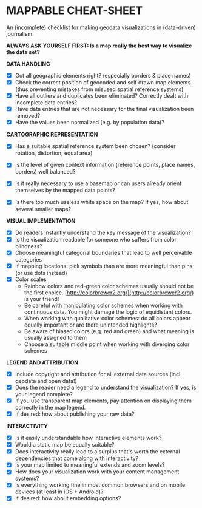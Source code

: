# MAPPABLE CHEAT-SHEET
An (incomplete) checklist for making geodata visualizations in (data-driven) journalism.

**ALWAYS ASK YOURSELF FIRST: Is a map really the best way to visualize the data set?**

**DATA HANDLING**
* [x] Got all geographic elements right? (especially borders &amp; place names)
* [x] Check the correct position of geocoded and self drawn map elements
(thus preventing mistakes from misused spatial reference systems)
* [x] Have all outliers and duplicates been eliminated? Correctly dealt with incomplete data entries?
* [x] Have data entries that are not necessary for the final visualization been removed?
* [x] Have the values been normalized (e.g. by population data)?

**CARTOGRAPHIC REPRESENTATION**
* [x] Has a suitable spatial reference system been chosen?
(consider rotation, distortion, equal area)

* [x] Is the level of given context information (reference points, place names, borders) well balanced?
* [x] Is it really necessary to use a basemap or can users already orient themselves by the mapped data points?
* [x] Is there too much useless white space on the map? If yes, how about several smaller maps?

**VISUAL IMPLEMENTATION**
* [x] Do readers instantly understand the key message of the visualization?
* [x] Is the visualization readable for someone who suffers from color blindness?
* [x] Choose meaningful categorial boundaries that lead to well perceivable categories
* [x] If mapping locations: pick symbols than are more meaningful than pins (or use dots instead)
* [x] Color scales
  - Rainbow colors and red-green color schemes usually should not be the first choice. [http://colorbrewer2.org/](http://colorbrewer2.org/) is your friend!
  - Be careful with manipulating color schemes when working with continuous data. You might damage the logic of equidistant colors.
  - When working with qualitative color schemes: do all colors appear equally important or are there unintended highlights?
  - Be aware of biased colors (e.g. red and green) and what meaning is usually assigned to them
  - Choose a suitable middle point when working with diverging color schemes

**LEGEND AND ATTRIBUTION**
* [x] Include copyright and attribution for all external data sources (incl. geodata and open data!)
* [x] Does the reader need a legend to understand the visualization? If yes, is your legend complete?
* [x] If you use transparent map elements, pay attention on displaying them correctly in the map legend.
* [x] If desired: how about publishing your raw data?

**INTERACTIVITY**
* [x] Is it easily understandable how interactive elements work?
* [x] Would a static map be equally suitable? 
* [x] Does interactivity really lead to a surplus that&#39;s worth the external dependencies that come along with interactivity?
* [x] Is your map limited to meaningful extends and zoom levels?
* [x] How does your visualization work with your content management systems?
* [x] Is everything working fine in most common browsers and on mobile devices (at least in iOS + Android)?
* [x] If desired: how about embedding options?
